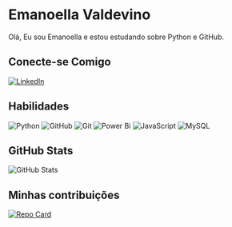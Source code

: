 # Emanoella Valdevino
Olá, Eu sou Emanoella e estou estudando sobre Python e GitHub.

## Conecte-se Comigo
[![LinkedIn](https://img.shields.io/badge/LinkedIn-000?style=for-the-badge&logo=linkedin&logoColor=0E76A8)](https://www.linkedin.com/in/emanoella-valdevino/)

## Habilidades
![Python](https://img.shields.io/badge/Python-000?style=for-the-badge&logo=python)
![GitHub](https://img.shields.io/badge/GitHub-000?style=for-the-badge&logo=github)
![Git](https://img.shields.io/badge/git-000?style=for-the-badge&logo=git)
![Power Bi](https://img.shields.io/badge/PowerBi-000?style=for-the-badge&logo=powerbi)
![JavaScript](https://img.shields.io/badge/JavaScrip-000?style=for-the-badge&logo=JavaScript)
![MySQL](https://img.shields.io/badge/MySQL-000?style=for-the-badge&logo=MySQL)

## GitHub Stats
![GitHub Stats](https://github-readme-stats.vercel.app/api?username=emanoellavaldevino&theme=transparent&bg_color=000&border_color=30A3DC&show_icons=true&icon_color=30A3DC&title_color=E94D5F&text_color=FFF&hide_title=true&hide=stars)

## Minhas contribuições
[![Repo Card](https://github-readme-stats.vercel.app/api/pin/?username=emanoellavaldevino&repo=dio-lab-open-source&bg_color=000&border_color=30A3DC&show_icons=true&icon_color=30A3DC&title_color=E94D5F&text_color=FFF)](https://github.com/emanoellavaldevino/dio-lab-open-source)
